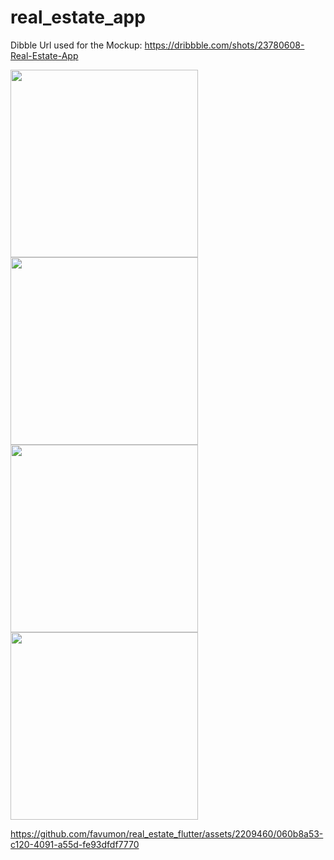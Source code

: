 # real_estate_app
Dibble Url used for the Mockup: https://dribbble.com/shots/23780608-Real-Estate-App

<p float="left">
  
  <img src="https://github.com/favumon/real_estate_flutter/assets/2209460/560d7022-ad0d-4dde-bed7-1df973a303e7" width="300" /> 
  
  <img src="https://github.com/favumon/real_estate_flutter/assets/2209460/ae834b9b-e6fb-4415-80ec-50b40c1095f5" width="300" /> 
  
  <img src="https://github.com/favumon/real_estate_flutter/assets/2209460/c3e9019e-e91f-4e2f-bac1-02c058d18086" width="300" />   
  
  <img src="https://github.com/favumon/real_estate_flutter/assets/2209460/e248b712-ff44-471e-b82f-a84285586618" width="300" />   
  


</p>


https://github.com/favumon/real_estate_flutter/assets/2209460/060b8a53-c120-4091-a55d-fe93dfdf7770

